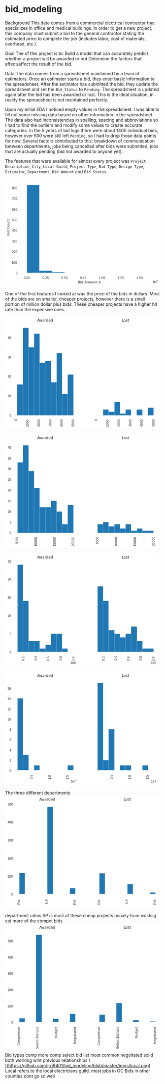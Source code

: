 # bid_modeling

Background
This data comes from a commercial electrical contractor that specializes in office and medical buildings. In order to get a new project, this company must submit a bid to the general contractor stating the estimated price to complete the job (includes labor, cost of materials, overhead, etc.).

Goal 
The of this project is to:
      Build a model that can accurately predict whether a project will be awarded or not 
      Determine the factors that affect/affect the result of the bid.

Data
The data comes from a spreadsheet maintained by a team of estimators. Once an estimator starts a bid, they enter basic information to the spreadsheet. After the estimator has submitted the bid, they update the spreadsheet and set the `Bid_Status` to `Pending`. The spreadsheet is updated again after the bid has been awarded or lost. This is the ideal situation, in reality the spreadsheet is not maintained perfectly. 

Upon my initial EDA I noticed empty values in the spreadsheet. I was able to fill out some missing data based on other information in the spreadsheet. The data also had inconsistencies in spelling, spacing and abbreviations so I had to find the outliers and modify some values to create accurate categories. In the 5 years of bid logs there were about 1400 individual bids, however over 500 were still left `Pending`, so I had to drop those data points for now. Several factors contributed to this: breakdown of communication between departments, jobs being cancelled after bids were submitted, jobs that are actually pending (bid not awarded to anyone yet).

The features that were available for almost every project was `Project Description`, `City`, `Local Guild`, `Project Type`, `Bid Type`, `Design Type`, `Estimator`, `Department`, `Bid Amount` and `Bid Status`.


![](https://github.com/jrp8401/bid_modeling/blob/master/imgs/base_bid.png)


One of the first features I looked at was the price of the bids in dollars. Most of the bids are on smaller, cheaper projects, however there is a small portion of million dollar plus bids. These cheaper projects have a higher hit rate than the expensive ones. 


![](https://github.com/jrp8401/bid_modeling/blob/master/imgs/low_range.png)

![](https://github.com/jrp8401/bid_modeling/blob/master/imgs/mid_low.png)

![](https://github.com/jrp8401/bid_modeling/blob/master/imgs/high_mid.png)

![](https://github.com/jrp8401/bid_modeling/blob/master/imgs/bid_range.png)

The three different departments 
![](https://github.com/jrp8401/bid_modeling/blob/master/imgs/departments.png)

department ratios
SP is most of these cheap projects usually from existsig 
est more of the compet bids
![](https://github.com/jrp8401/bid_modeling/blob/master/imgs/bid_type.png)
Bid types
    comp more comp 
    select bid list most common 
    negoitated solid
        both working wiht previous relationships
![]https://github.com/jrp8401/bid_modeling/blob/master/imgs/local.png)
Local refers to the local electricians guild. 
    most jobs in OC
    Bids in other counties dont go so well

